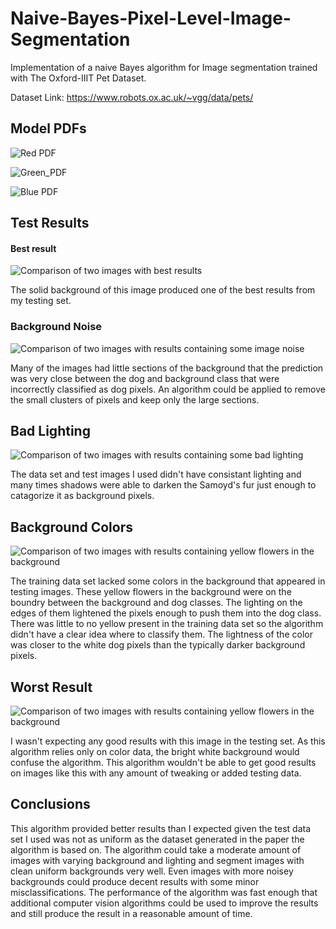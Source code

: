 # Naive-Bayes-Pixel-Level-Image-Segmentation

Implementation of a naive Bayes algorithm for Image segmentation trained with The Oxford-IIIT Pet Dataset.

Dataset Link: https://www.robots.ox.ac.uk/~vgg/data/pets/

## Model PDFs

![Red PDF](https://github.com/Jon-Lein/Naive-Bayes-Pixel-Level-Image-Segmentation/blob/main/PDFs/Red_PDF.png)

![Green_PDF](https://github.com/Jon-Lein/Naive-Bayes-Pixel-Level-Image-Segmentation/blob/main/PDFs/Green_PDF.png)

![Blue PDF](https://github.com/Jon-Lein/Naive-Bayes-Pixel-Level-Image-Segmentation/blob/main/PDFs/Blue_PDF.png)


## Test Results
#### Best result
![Comparison of two images with best results](https://github.com/Jon-Lein/Naive-Bayes-Pixel-Level-Image-Segmentation/blob/main/Some%20Results/Best_result.png)

The solid background of this image produced one of the best results from my testing set. 


### Background Noise
![Comparison of two images with results containing some image noise](https://github.com/Jon-Lein/Naive-Bayes-Pixel-Level-Image-Segmentation/blob/main/Some%20Results/Some_Noise.png)

Many of the images had little sections of the background that the prediction was very close between the dog and background class that were incorrectly classified as dog pixels. An algorithm could be applied to remove the small clusters of pixels and keep only the large sections.


## Bad Lighting
![Comparison of two images with results containing some bad lighting](https://github.com/Jon-Lein/Naive-Bayes-Pixel-Level-Image-Segmentation/blob/main/Some%20Results/Bad_Lighting.png)

The data set and test images I used didn't have consistant lighting and many times shadows were able to darken the Samoyd's fur just enough to catagorize it as background pixels.


## Background Colors
![Comparison of two images with results containing yellow flowers in the background](https://github.com/Jon-Lein/Naive-Bayes-Pixel-Level-Image-Segmentation/blob/main/Some%20Results/Flowers.png)

The training data set lacked some colors in the background that appeared in testing images. These yellow flowers in the background were on the boundry between the background and dog classes. The lighting on the edges of them lightened the pixels enough to push them into the dog class. There was little to no yellow present in the training data set so the algorithm didn't have a clear idea where to classify them. The lightness of the color was closer to the white dog pixels than the typically darker background pixels.


## Worst Result
![Comparison of two images with results containing yellow flowers in the background](https://github.com/Jon-Lein/Naive-Bayes-Pixel-Level-Image-Segmentation/blob/main/Some%20Results/Worst_Result.png)

I wasn't expecting any good results with this image in the testing set. As this algorithm relies only on color data, the bright white background would confuse the algorithm. This algorithm wouldn't be able to get good results on images like this with any amount of tweaking or added testing data.

## Conclusions
This algorithm provided better results than I expected given the test data set I used was not as uniform as the dataset generated in the paper the algorithm is based on. The algorithm could take a moderate amount of images with varying background and lighting and segment images with clean uniform backgrounds very well. Even images with more noisey backgrounds could produce decent results with some minor misclassifications. The performance of the algorithm was fast enough that additional computer vision algorithms could be used to improve the results and still produce the result in a reasonable amount of time. 
